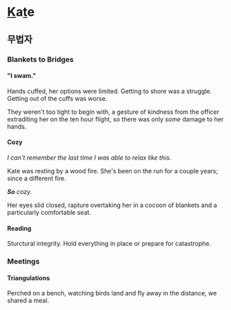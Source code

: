 # [K](/major/_7)a[t](/major/_3)e

## 무법자

### Blankets to Bridges

#### "I swam."

Hands cuffed, her options were limited. Getting to shore was a struggle. Getting out of the cuffs was worse. 

They weren't too tight to begin with, a gesture of kindness from the officer extraditing her on the ten hour flight, so there was only *some* damage to her hands. 

#### Cozy

*I can't remember the last time I was able to relax like this.*

Kate was resting by a wood fire. She's been on the run for a couple years; since a different fire. 

***So*** *cozy.*

Her eyes slid closed, rapture overtaking her in a cocoon of blankets and a particularly comfortable seat.

#### Reading

Sturctural integrity. Hold everything in place or prepare for catastrophe. 

### Meetings

#### Triangulations

Perched on a bench, watching birds land and fly away in the distance, we shared a meal. 